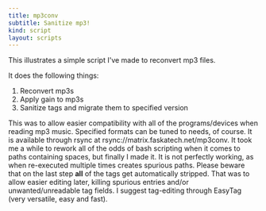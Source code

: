 ```yaml
---
title: mp3conv
subtitle: Sanitize mp3!
kind: script
layout: scripts
---
```

This illustrates a simple script I\'ve made to reconvert mp3 files\.

It does the following things\:

1. Reconvert mp3s
1. Apply gain to mp3s
1. Sanitize tags and migrate them to specified version

This was to allow easier compatibility with all of the programs/devices when reading mp3 music\. Specified formats can be tuned to needs, of course\.
It is available through rsync at rsync\://matrix\.faskatech\.net/mp3conv\. It took me a while to rework all of the odds of bash scripting when it comes to paths containing spaces, but finally I made it\. It is not perfectly working, as when re-executed multiple times creates spurious paths\. Please beware that on the last step **all** of the tags get automatically stripped\. That was to allow easier editing later\, killing spurious entries and/or unwanted/unreadable tag fields\. I suggest tag\-editing through EasyTag \(very versatile, easy and fast\)\.
